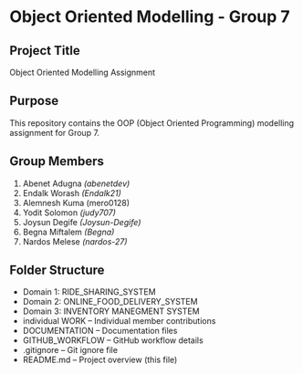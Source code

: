 # Object Oriented Modelling - Group 7

## Project Title
Object Oriented Modelling Assignment

## Purpose
This repository contains the OOP (Object Oriented Programming) modelling assignment for Group 7.

## Group Members
1. Abenet Adugna *(abenetdev)*
1. Endalk Worash *(Endalk21)*
2. Alemnesh Kuma (mero0128)
3. Yodit Solomon *(judy707)*
4. Joysun Degife *(Joysun-Degife)*
5. Begna Miftalem *(Begna)*
6. Nardos Melese *(nardos-27)*

## Folder Structure
- Domain 1: RIDE_SHARING_SYSTEM
- Domain 2: ONLINE_FOOD_DELIVERY_SYSTEM
- Domain 3: INVENTORY MANEGMENT SYSTEM
- individual WORK – Individual member contributions
- DOCUMENTATION – Documentation files
- GITHUB_WORKFLOW – GitHub workflow details
- .gitignore – Git ignore file
- README.md – Project overview (this file)
